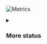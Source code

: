 ![Metrics](https://metrics.lecoq.io/troke12?template=classic&languages=1&gists=1&lines=1&tweets=1&people=1&followup=1&repositories=1&introduction=1&stars=1&achievements=1&activity=1&base=header%2C%20activity%2C%20community%2C%20repositories%2C%20metadata&base.indepth=false&base.hireable=false&base.skip=false&repositories.batch=100&repositories.forks=false&repositories.affiliations=owner&languages=false&languages.limit=8&languages.threshold=0%25&languages.other=false&languages.colors=github&languages.sections=most-used&languages.indepth=false&languages.analysis.timeout=15&languages.analysis.timeout.repositories=7.5&languages.categories=markup%2C%20programming&languages.recent.categories=markup%2C%20programming&languages.recent.load=300&languages.recent.days=14&lines=false&lines.sections=base&lines.repositories.limit=4&lines.history.limit=1&stars=false&stars.limit=4&followup=false&followup.sections=repositories&followup.indepth=false&followup.archived=true&people=false&people.limit=24&people.identicons=false&people.identicons.hide=false&people.size=28&people.types=followers%2C%20following&people.shuffle=false&repositories=false&repositories.pinned=5&repositories.starred=0&repositories.random=0&repositories.order=featured%2C%20pinned%2C%20starred%2C%20random&achievements=false&achievements.threshold=S&achievements.secrets=true&achievements.display=detailed&achievements.limit=0&activity=false&activity.limit=5&activity.load=300&activity.days=14&activity.visibility=all&activity.timestamps=false&activity.filter=all&gists=false&introduction=false&introduction.title=true&tweets=false&tweets.user=darma_ochi&tweets.attachments=false&tweets.limit=2&config.timezone=Asia%2FBangkok)

<details>
  <summary><h3>More status</h3></summary>
  
## Holopin

[![@troke's Holopin board](https://holopin.me/troke)](https://holopin.io/@troke)

</details>
